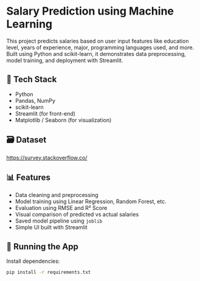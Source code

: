 # Salary Prediction using Machine Learning

This project predicts salaries based on user input features like education level, years of experience, major, programming languages used, and more. Built using Python and scikit-learn, it demonstrates data preprocessing, model training, and deployment with Streamlit.

## 🔧 Tech Stack
- Python
- Pandas, NumPy
- scikit-learn
- Streamlit (for front-end)
- Matplotlib / Seaborn (for visualization)

## 🗃️ Dataset
https://survey.stackoverflow.co/

## 📊 Features
- Data cleaning and preprocessing
- Model training using Linear Regression, Random Forest, etc.
- Evaluation using RMSE and R² Score
- Visual comparison of predicted vs actual salaries
- Saved model pipeline using `joblib`
- Simple UI built with Streamlit

## 🚀 Running the App

Install dependencies:

```bash
pip install -r requirements.txt

